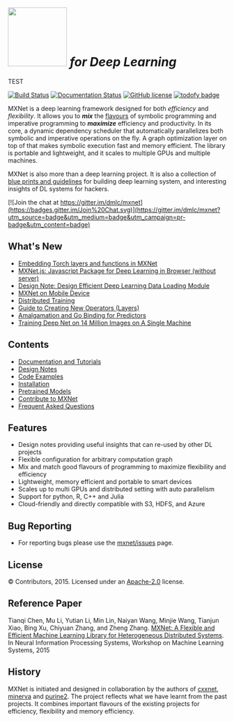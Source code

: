 <img src=https://raw.githubusercontent.com/dmlc/dmlc.github.io/master/img/logo-m/mxnet2.png width=135/> *for Deep Learning*
=====

TEST

[![Build Status](https://travis-ci.org/dmlc/mxnet.svg?branch=master)](https://travis-ci.org/dmlc/mxnet)
[![Documentation Status](https://readthedocs.org/projects/mxnet/badge/?version=latest)](http://mxnet.readthedocs.org/en/latest/)
[![GitHub license](http://dmlc.github.io/img/apache2.svg)](./LICENSE)
[![todofy badge](https://todofy.org/b/dmlc/mxnet)](https://todofy.org/r/dmlc/mxnet)

MXNet is a deep learning framework designed for both *efficiency* and *flexibility*.
It allows you to ***mix*** the [flavours](http://mxnet.readthedocs.org/en/latest/program_model.html) of symbolic
programming and imperative programming to ***maximize*** efficiency and productivity.
In its core, a dynamic dependency scheduler that automatically parallelizes both symbolic and imperative operations on the fly.
A graph optimization layer on top of that makes symbolic execution fast and memory efficient.
The library is portable and lightweight, and it scales to multiple GPUs and multiple machines.

MXNet is also more than a deep learning project. It is also a collection of
[blue prints and guidelines](http://mxnet.readthedocs.org/en/latest/#open-source-design-notes) for building
deep learning system, and interesting insights of DL systems for hackers.

[![Join the chat at https://gitter.im/dmlc/mxnet](https://badges.gitter.im/Join%20Chat.svg)](https://gitter.im/dmlc/mxnet?utm_source=badge&utm_medium=badge&utm_campaign=pr-badge&utm_content=badge)

What's New
----------
* [Embedding Torch layers and functions in MXNet](https://mxnet.readthedocs.org/en/latest/tutorial/torch_howto.html)
* [MXNet.js: Javascript Package for Deep Learning in Browser (without server)
](https://github.com/dmlc/mxnet.js/)
* [Design Note: Design Efficient Deep Learning Data Loading Module](http://mxnet.readthedocs.org/en/latest/developer-guide/note_data_loading.html)
* [MXNet on Mobile Device](https://mxnet.readthedocs.org/en/latest/tutorial/smart_device.html)
* [Distributed Training](https://mxnet.readthedocs.org/en/latest/distributed_training.html)
* [Guide to Creating New Operators (Layers)](https://mxnet.readthedocs.org/en/latest/tutorial/new_op_howto.html)
* [Amalgamation and Go Binding for Predictors](https://github.com/jdeng/gomxnet/)
* [Training Deep Net on 14 Million Images on A Single Machine](https://mxnet.readthedocs.org/en/latest/tutorial/imagenet_full.html)

Contents
--------
* [Documentation and Tutorials](http://mxnet.readthedocs.org/en/latest/)
* [Design Notes](http://mxnet.readthedocs.org/en/latest/#open-source-design-notes)
* [Code Examples](example)
* [Installation](http://mxnet.readthedocs.org/en/latest/build.html)
* [Pretrained Models](https://github.com/dmlc/mxnet-model-gallery)
* [Contribute to MXNet](http://mxnet.readthedocs.org/en/latest/contribute.html)
* [Frequent Asked Questions](http://mxnet.readthedocs.org/en/latest/faq.html)

Features
--------
* Design notes providing useful insights that can re-used by other DL projects
* Flexible configuration for arbitrary computation graph
* Mix and match good flavours of programming to maximize flexibility and efficiency
* Lightweight, memory efficient and portable to smart devices
* Scales up to multi GPUs and distributed setting with auto parallelism
* Support for python, R, C++ and Julia
* Cloud-friendly and directly compatible with S3, HDFS, and Azure

Bug Reporting
-------------
* For reporting bugs please use the [mxnet/issues](https://github.com/dmlc/mxnet/issues) page.

License
-------
© Contributors, 2015. Licensed under an [Apache-2.0](https://github.com/dmlc/mxnet/blob/master/LICENSE) license.

Reference Paper
---------------

Tianqi Chen, Mu Li, Yutian Li, Min Lin, Naiyan Wang, Minjie Wang, Tianjun Xiao,
Bing Xu, Chiyuan Zhang, and Zheng Zhang.
[MXNet: A Flexible and Efficient Machine Learning Library for Heterogeneous Distributed Systems](https://github.com/dmlc/web-data/raw/master/mxnet/paper/mxnet-learningsys.pdf).
In Neural Information Processing Systems, Workshop on Machine Learning Systems, 2015

History
-------
MXNet is initiated and designed in collaboration by the authors of [cxxnet](https://github.com/dmlc/cxxnet), [minerva](https://github.com/dmlc/minerva) and [purine2](https://github.com/purine/purine2). The project reflects what we have learnt from the past projects. It combines important flavours of the existing projects for efficiency, flexibility and memory efficiency.
